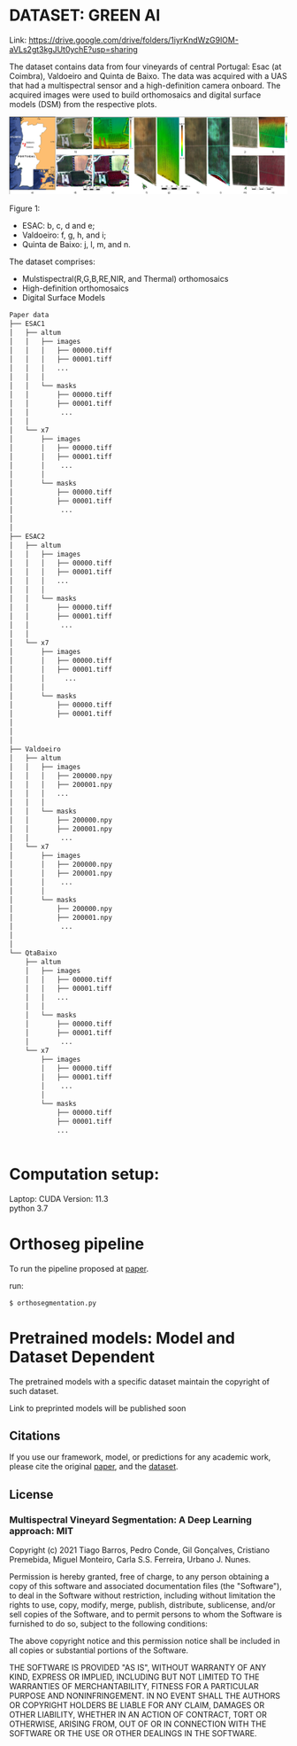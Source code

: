 
# DATASET: GREEN AI

Link: https://drive.google.com/drive/folders/1iyrKndWzG9lOM-aVLs2gt3kgJUt0ychE?usp=sharing

The dataset contains data from four vineyards of central Portugal: Esac (at Coimbra), Valdoeiro and Quinta de Baixo. The data was acquired with a UAS that had a multispectral sensor and a high-definition camera onboard. The acquired images were used to build orthomosaics and digital surface models (DSM) from the respective plots. 

![figure](vineyard_outline.png) 

Figure 1:  
- ESAC: b, c, d and e;  
- Valdoeiro: f, g, h, and i;  
- Quinta de Baixo: j, l, m, and n.  

The dataset comprises:
- Mulstispectral(R,G,B,RE,NIR, and Thermal) orthomosaics
- High-definition orthomosaics 
- Digital Surface Models




```
Paper data
├── ESAC1
│   ├── altum
│   │   ├── images
│   │   │   ├── 00000.tiff
│   │   │   ├── 00001.tiff
│   │   │   ...
│   │   │
│   │   └── masks
│   │       ├── 00000.tiff
│   │       ├── 00001.tiff
│   │        ...
│   │
│   └── x7
│       ├── images
│       │   ├── 00000.tiff
│       │   ├── 00001.tiff
│       │    ...
│       │
│       └── masks
│           ├── 00000.tiff
│           ├── 00001.tiff
│            ...
│    
│
├── ESAC2
│   ├── altum
│   │   ├── images
│   │   │   ├── 00000.tiff
│   │   │   ├── 00001.tiff
│   │   │   ...
│   │   │
│   │   └── masks
│   │       ├── 00000.tiff
│   │       ├── 00001.tiff
│   │        ...
│   │
│   └── x7
│       ├── images
│       │   ├── 00000.tiff
│       │   ├── 00001.tiff
│       │     ...
│       │
│       └── masks
│           ├── 00000.tiff
│           ├── 00001.tiff
│
│
│
├── Valdoeiro
│   ├── altum
│   │   ├── images
│   │   │   ├── 200000.npy 
│   │   │   ├── 200001.npy 
│   │   │   ...
│   │   │
│   │   └── masks
│   │       ├── 200000.npy 
│   │       ├── 200001.npy 
│   │        ...
│   └── x7
│       ├── images
│       │   ├── 200000.npy 
│       │   ├── 200001.npy 
│       │    ...
│       │
│       └── masks
│           ├── 200000.npy 
│           ├── 200001.npy 
│            ...
│            
│
└── QtaBaixo
    ├── altum
    │   ├── images
    │   │   ├── 00000.tiff
    │   │   ├── 00001.tiff
    │   │   ...
    │   │
    │   └── masks
    │       ├── 00000.tiff
    │       ├── 00001.tiff
    │        ...
    └── x7
        ├── images
        │   ├── 00000.tiff
        │   ├── 00001.tiff
        │    ...
        │
        └── masks
            ├── 00000.tiff
            ├── 00001.tiff
            ...
            
```







# Computation setup:
Laptop: CUDA Version: 11.3 \
python 3.7 




# Orthoseg pipeline 

To run the pipeline proposed at [paper](https://arxiv.org/abs/2108.01200). 

run: 

    $ orthosegmentation.py 


# Pretrained models: Model and Dataset Dependent

The pretrained models with a specific dataset maintain the copyright of such dataset.

Link to preprinted models will be published soon 


## Citations

If you use our framework, model, or predictions for any academic work, please cite the original [paper](https://arxiv.org/abs/2108.01200), and the [dataset](https://drive.google.com/drive/folders/1PeDqlXa-TISJcPGB2kaJ547LV5M3E_xU?usp=sharing).


## License

### Multispectral Vineyard Segmentation: A Deep Learning approach: MIT

Copyright (c) 2021 Tiago Barros, Pedro Conde, Gil Gonçalves, Cristiano Premebida, Miguel Monteiro, Carla S.S. Ferreira, Urbano J. Nunes.

Permission is hereby granted, free of charge, to any person obtaining a copy of this software and associated documentation files (the "Software"), to deal in the Software without restriction, including without limitation the rights to use, copy, modify, merge, publish, distribute, sublicense, and/or sell copies of the Software, and to permit persons to whom the Software is furnished to do so, subject to the following conditions:

The above copyright notice and this permission notice shall be included in all copies or substantial portions of the Software.

THE SOFTWARE IS PROVIDED "AS IS", WITHOUT WARRANTY OF ANY KIND, EXPRESS OR IMPLIED, INCLUDING BUT NOT LIMITED TO THE WARRANTIES OF MERCHANTABILITY, FITNESS FOR A PARTICULAR PURPOSE AND NONINFRINGEMENT. IN NO EVENT SHALL THE AUTHORS OR COPYRIGHT HOLDERS BE LIABLE FOR ANY CLAIM, DAMAGES OR OTHER LIABILITY, WHETHER IN AN ACTION OF CONTRACT, TORT OR OTHERWISE, ARISING FROM, OUT OF OR IN CONNECTION WITH THE SOFTWARE OR THE USE OR OTHER DEALINGS IN THE SOFTWARE.
